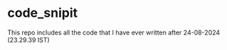 # code_snipit
This repo includes all the code that I have ever written after 24-08-2024 (23.29.39 IST)
